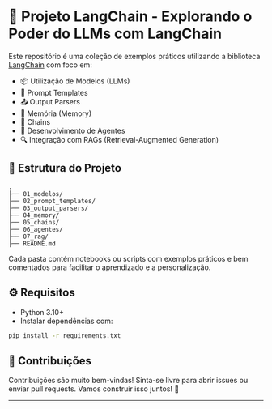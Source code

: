 # 🚀 Projeto LangChain - Explorando o Poder do LLMs com LangChain

Este repositório é uma coleção de exemplos práticos utilizando a biblioteca [LangChain](https://www.langchain.com/) com foco em:

* 📦 Utilização de Modelos (LLMs)
* 🧠 Prompt Templates
* 📤 Output Parsers
* 🧬 Memória (Memory)
* 🔗 Chains
* 🤖 Desenvolvimento de Agentes
* 🔍 Integração com RAGs (Retrieval-Augmented Generation)

## 📁 Estrutura do Projeto

```
.
├── 01_modelos/
├── 02_prompt_templates/
├── 03_output_parsers/
├── 04_memory/
├── 05_chains/
├── 06_agentes/
├── 07_rag/
├── README.md
```

Cada pasta contém notebooks ou scripts com exemplos práticos e bem comentados para facilitar o aprendizado e a personalização.

## ⚙️ Requisitos

* Python 3.10+
* Instalar dependências com:

```bash
pip install -r requirements.txt
```

## 🤝 Contribuições

Contribuições são muito bem-vindas! Sinta-se livre para abrir issues ou enviar pull requests. Vamos construir isso juntos! 💪


---
